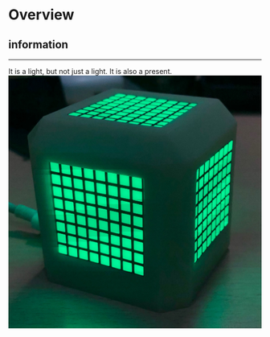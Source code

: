 # Overview

## information
--------------
It is a light, but not just a light.
It is also a present.
![box](https://github.com/beilusm/Star.box_project/blob/main/image/box.png)
